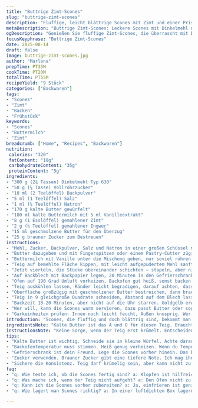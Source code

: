 ```yaml
---
title: "Buttrige Zimt-Scones"
slug: "buttrige-zimt-scones"
description: "Fluffige, leicht blättrige Scones mit Zimt und einer Prise Ingwer. Statt Weizenmehl wird ein Mix aus Dinkel- und Vollkornmehl verwendet, das gibt mehr Charakter. Brauner Zucker ersetzt den hellen für tieferen Geschmack. Buttermilch bleibt, aber mit einem Spritzer Vanille. Die Butter kalt und würfelig, wichtig für Schichten. Teig wird mehrfach gefaltet, für die luftige Struktur. Backzeit leicht verlängert, beobachten, bis goldbraun und hohl klingt. Noch warm mit Butter oder Fruchtmarmelade ein Genuss. Keine Eier, keine Nüsse. Für knusprige Ränder Vorheizen nicht unterschätzen."
metaDescription: "Buttrige Zimt-Scones: Leckere Scones mit Dinkelmehl und Zimt, perfekt für jede Kaffeepause."
ogDescription: "Genießen Sie fluffige Zimt-Scones, die überrascht mit Dinkel und Ingwer. Ideal für die gemütlichen Wintertage."
focusKeyphrase: "Buttrige Zimt-Scones"
date: 2025-08-14
draft: false
image: buttrige-zimt-scones.jpg
author: "Marlena"
prepTime: PT35M
cookTime: PT20M
totalTime: PT55M
recipeYield: "9 Stück"
categories: ["Backwaren"]
tags:
- "Scones"
- "Zimt"
- "Backen"
- "Frühstück"
keywords:
- "Scones"
- "Buttermilch"
- "Zimt"
breadcrumb: ["Home", "Recipes", "Backwaren"]
nutrition: 
 calories: "320"
 fatContent: "18g"
 carbohydrateContent: "35g"
 proteinContent: "5g"
ingredients:
- "300 g (2¾ Tassen) Dinkelmehl Typ 630"
- "50 g (¼ Tasse) Vollrohrzucker"
- "10 ml (2 Teelöffel) Backpulver"
- "5 ml (1 Teelöffel) Salz"
- "1 ml (¼ Teelöffel) Natron"
- "170 g kalte Butter gewürfelt"
- "180 ml kalte Buttermilch mit 5 ml Vanilleextrakt"
- "8 g (1 Esslöffel) gemahlener Zimt"
- "2 g (½ Teelöffel) gemahlener Ingwer"
- "15 ml geschmolzene Butter für den Überzug"
- "25 g brauner Zucker zum Bestreuen"
instructions:
- "Mehl, Zucker, Backpulver, Salz und Natron in einer großen Schüssel mischen. Ingwer und Zimt untermengen – kleine Gewürz-Kraftpakete, nicht sparen."
- "Butter dazugeben und mit Fingerspitzen oder einem Pastry-Cutter zügig einarbeiten, bis die Mischung wie grobe Erbsen aussieht. Nie warm werden lassen, sonst keine Schichten später."
- "Buttermilch mit Vanille unter die Mischung geben, nur soviel rühren, bis alles gerade verbunden ist. Teig bleibt noch etwas krümelig und leicht staubig – so muss das."
- "Teig auf bemehlte Fläche kippen, mit leicht aufgepudertem Mehl sanft zu einem 20x20 cm Quadrat zusammendrücken. Keine Gewalt, nur vorsichtig zusammenlegen. Dann Zimt gleichmäßig darüberstreuen."
- "Jetzt vierteln, die Stücke übereinander schichten – stapeln, aber nicht drücken, damit Luft bleibt. Mehrmals falten, am besten 3 Mal, dazwischen leicht chillen, sonst klebt’s."
- "Auf Backblech mit Backpapier legen, 20 Minuten in den Gefrierschrank – kühle Butter ist Trumpf für Blättereffekt."
- "Ofen auf 190 Grad Umluft vorheizen, Backofen gut heiß, sonst backen die Scones nicht sauber auf."
- "Teig auskühlen lassen, Ränder leicht begradigen, darauf achten, dass alle Seiten eben sind – sonst kippen die Scones später."
- "Oberfläche großzügig mit geschmolzener Butter bestreichen, dann braunen Zucker locker darüberstreuen. Das gibt angenehme Süße und eine knackige Kruste beim Backen."
- "Teig in 9 gleichgroße Quadrate schneiden, Abstand auf dem Blech lassen. Direkt in den Ofen, mittlere Schiene."
- "Backzeit 18-20 Minuten, aber nicht auf die Uhr starren. Goldgelb erwarten, leicht aufgegangen, Ränder knusprig. Klopftest: hohles Geräusch bedeutet fertig."
- "Wer will, kann die Scones warm servieren, dazu passt Butter oder sogar Frischkäse mit Honig im Winter. Mein Tipp: Kein Marmelade-Overkill, denn der Ingwer und Zimt geben schon Würze."
- "Garkeinheiten prüfen: Innen noch leicht feucht, Außen knusprig. Wer es länger backt, riskiert trocken – besser bei 18 Minuten anfangen und ranpirschen."
introduction: "Scones, die fluffig und doch blättrig sind, bekommt man nicht einfach so hin. Der Trick: kalte Butter, wenig kneten, dafür Falten. Ich habe das Mehl 30 % gegen Dinkel und Vollkorn getauscht, weil das mehr Biss bringt. Brauner Zucker statt weißem, das gibt eine leichte Karamellnote, ganz unterschwellig. Die Zugabe von Ingwer neben Zimt bringt unverhoffte Wärme, gibt Kick. Dabei achte ich darauf, den Teig nicht zu stark zu bearbeiten – die Konsistenz darf ruhig unregelmäßig sein, so entstehen die zarten Schichten mit Biss. Und am Ende: Ofen auf ausreichend Hitze vorheizen, sonst fällt alles zusammen. Diese Kombination ist nicht neu, aber meine liebsten Scones gerade. Schnell gekühlt, schnell gebacken, brownies gehören in den Kühlschrank – Scones nicht."
ingredientsNote: "Kalte Butter ist das A und O für diesen Teig. Braucht keiner Raumtemperatur. Butter würfeln, bevor der Mehlmix in die Schüssel wandert. Dinkelmehl hilft bei der Struktur, Vollkorn sorgt für Aroma. Buttermilch möglichst frisch, sonst säuert sie zu stark nach kurzer Lagerung. Vanille als Zutat bringt Tiefe – einfach eine ordentliche Messerspitze Vanilleextrakt rein. Statt Ingwer kann man gemahlene Nelke nehmen, schmeckt auch spannend. Zucker klappt auch mit Kokosblütenzucker, allerdings wird die Kruste dann dunkler und fester. Die Zugaben für die Glasur müssen schmelzen, nur nicht verbrennen. Einmal geschnitten: immer gleich auf das Backblech, in Form halten. Aufpassen beim Falten, damit der Teig nicht klebt – mehr Mehl auf der Arbeitsfläche hilft."
instructionsNote: "Keine Sorge, wenn der Teig erst krümelt. Entscheidend ist das vorsichtige Zusammenfalten statt Kneten. So entstehen Lufttaschen, die beim Backen aufgehen – dafür sorgt das kalte Fett dazwischen. Ich arbeite gern schnell, denn warm wird der Teig sonst zu matschig und klebrig. Die Kühlphasen sind nicht nur für die Butter, sondern auch für die Ruhe des Teiges, danach kann man besser schneiden und formen. Beim Backen: Den Ofen nicht zu früh öffnen, sonst fallen die Scones zusammen. Das goldene, leicht knackige Äußere ist das Signal, dass sie durch sind. Innen sollten sie noch weich, fast cremig sein, nicht trocken oder gummiartig. Ich drehe das Blech nach der Hälfte der Zeit um 180 Grad, so wird die Farbe gleichmäßiger. Für spätere Verwendung kann man sie auch roh einfrieren, dann direkt backen, 20 Minuten plus ein bisschen Geduld."
tips:
- "Kalte Butter ist wichtig. Schneide sie in kleine Würfel. Achte darauf, damit der Teig luftig bleibt. Wenn die Butter warm wird, wird es schwierig. Bei der Mischung nicht zu lange arbeiten."
- "Backofentemperatur muss stimmen. Heiß genug vorheizen. Wenn du Temperatur nicht erreichst, fallen die Scones zusammen. 190 Grad Umluft sind ideal. Stoppe nicht, kontrolliere mit Augen und Ohren."
- "Gefrierschrank ist dein Freund. Lege die Scones vorher hinein. Das bringt den Schichtenfähigkeit mit kühler Butter. Unterschätze das nicht. 20 Minuten sind perfekt. Neue Technik für beste Ergebnisse."
- "Zucker verwenden. Brauner Zucker gibt eine tiefere Note. Ich mag ihn, weil er Wärme bring. Alternativ kann Kokosblütenzucker verwendet werden. Aber denke daran, dass die Kruste etwas dunkler wird."
- "Sichere die Konsistenz. Teig darf krümelig sein, aber kann nicht zu feucht sein. Innen weich, außen knusprig. Wenn zu trocken, riskiert den Gummi-Effekt. Fang früh mit kürzeren Backzeiten an."
faq:
- "q: Wie teste ich, ob die Scones fertig sind? a: Klopfen ist hilfreich. Hohes Geräusch? Super. Optisch goldbraun sein. Aber innen weich stellen, nicht fest."
- "q: Was mache ich, wenn der Teig nicht aufgeht? a: Den Ofen nicht zu früh öffnen. Temperatur kann dann sinken. Raum sollte immer warm sein, aber nicht zu eng."
- "q: Kann ich die Scones vorher zubereiten? a: Ja, einfrieren ist genial. Roh oder half-baked? Beides klappt. Nur dann schwerer, leicht mit Geduld."
- "q: Wie lagert man Scones richtig? a: In einer luftdichten Box lagern. Starker Geruch? Kein guter Zustand. Bleibe bei frischem Aroma. Auch einfrieren ist eine Option."

---
```

